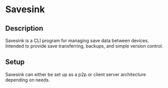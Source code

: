 # Savesink

## Description 
Savesink is a CLI program for managing save data between devices. 
Intended to provide save transferring, backups, and simple version control. 

## Setup
Savesink can either be set up as a p2p or client server architecture depending on needs. 

